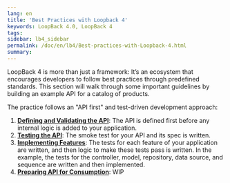 ```yaml
---
lang: en
title: 'Best Practices with Loopback 4'
keywords: LoopBack 4.0, LoopBack 4
tags:
sidebar: lb4_sidebar
permalink: /doc/en/lb4/Best-practices-with-Loopback-4.html
summary:
---
```


LoopBack 4 is more than just a framework: It’s an ecosystem that encourages developers to follow best practices through predefined standards. This section will walk through some important guidelines by building an example API for a catalog of products.


The practice follows an "API first" and test-driven development approach:

1. [**Defining and Validating the API**](./Defining-and-validating-the-API.html): The API is defined first before any internal logic is added to your application.
2. [**Testing the API**](./Testing-the-API.html): The smoke test for your API and its spec is written.
3. [**Implementing Features**](./Implementing-features.html): The tests for each feature of your application are written, and then logic to make these tests pass is written. In the example, the tests for the controller, model, repository, data source, and sequence are written and then implemented.
4. [**Preparing API for Consumption**](./Preparing-API-for-consumption.html): WIP

